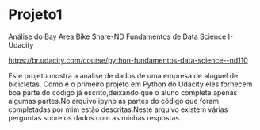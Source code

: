 # Projeto1
Análise do Bay Area Bike Share-ND Fundamentos de Data Science I-Udacity

https://br.udacity.com/course/python-fundamentos-data-science--nd110

Este projeto mostra a análise de dados de uma empresa de aluguel de bicicletas.
Como é o primeiro projeto em Python do Udacity eles fornecem boa parte do código já
escrito,deixando que o aluno complete apenas algumas partes.No arquivo ipynb as partes
do código que foram completadas por mim estão descritas.Neste arquivo existem várias
perguntas sobre os dados com as minhas respostas.
